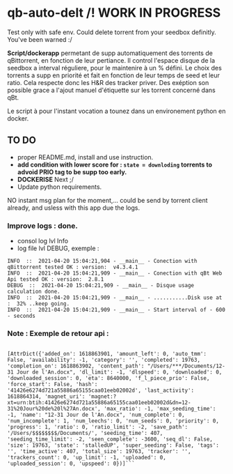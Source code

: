 # qb-auto-delt /!  WORK IN PROGRESS 
Test only with safe env.
Could delete torrent from your seedbox definitly.
You've been warned :/

**Script/dockerapp** permetant de supp automatiquement des torrents de qBittorrent, en fonction de leur pertiance.
Il control l'espace disque de la seedbox a interval réguliere, pour le maintenire à un % défini.
Le choix des torrents a supp en priorité et fait en fonction de leur temps de seed et leur ratio.
Cela respecte donc les H&R des tracker priver.
Des exéption son possible grace a l'ajout manuel d'étiquette sur les torrent concerné dans qBt.

Le script à pour l'instant vocation a tounez dans un environement python en docker.

## TO DO

- proper README.md, install and use instruction. 
- **add condition with lower score for : `state = downloding` torrents to advoid PRIO tag to be supp too early.**
- **DOCKERISE** Next ;/
- Update python requirements.


NO instant msg plan for the moment,... could be send by torrent client already, and usless with this app due the logs.

### Improve logs : done. 
- consol log lvl Info
- log file lvl DEBUG, exemple : 

```
INFO  ::  2021-04-20 15:04:21,904 - __main__ - Conection with qBittorrent tested OK : version:  v4.3.4.1
INFO  ::  2021-04-20 15:04:21,909 - __main__ - Conection with qBt Web Api tested OK : version:  2.8.1
DEBUG  ::  2021-04-20 15:04:21,909 - __main__ - Disque usage calculation done.
INFO  ::  2021-04-20 15:04:21,909 - __main__ - ...........Disk use at :  32% ..keep going.
INFO  ::  2021-04-20 15:04:21,909 - __main__ - Start interval of - 600 - seconds
```
### Note : Exemple de retour api :

``` >>> print(torrent)

[AttrDict({'added_on': 1618863901, 'amount_left': 0, 'auto_tmm': False, 'availability': -1, 'category': '', 'completed': 19763, 'completion_on': 1618863902, 'content_path': "/Users/***/Documents/12-31 Jour de l'An.docx", 'dl_limit': -1, 'dlspeed': 0, 'downloaded': 0, 'downloaded_session': 0, 'eta': 8640000, 'f_l_piece_prio': False, 'force_start': False, 'hash': '41426e6274d721a55886a65155caa01eeb02002d', 'last_activity': 1618864314, 'magnet_uri': 'magnet:?xt=urn:btih:41426e6274d721a55886a65155caa01eeb02002d&dn=12-31%20Jour%20de%20l%27An.docx', 'max_ratio': -1, 'max_seeding_time': -1, 'name': "12-31 Jour de l'An.docx", 'num_complete': 0, 'num_incomplete': 1, 'num_leechs': 0, 'num_seeds': 0, 'priority': 0, 'progress': 1, 'ratio': 0, 'ratio_limit': -2, 'save_path': '/Users/$$$$$$$$/Documents/', 'seeding_time': 407, 'seeding_time_limit': -2, 'seen_complete': -3600, 'seq_dl': False, 'size': 19763, 'state': 'stalledUP', 'super_seeding': False, 'tags': '', 'time_active': 407, 'total_size': 19763, 'tracker': '', 'trackers_count': 0, 'up_limit': -1, 'uploaded': 0, 'uploaded_session': 0, 'upspeed': 0})]```